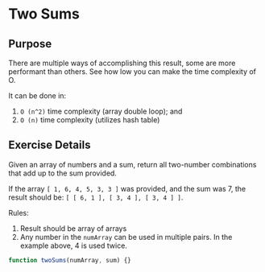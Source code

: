 # Two Sums

## Purpose
There are multiple ways of accomplishing this result, some are more performant than others. See how low you
can make the time complexity of O.

It can be done in:
1. `O (n^2)` time complexity (array double loop); and
2. `O (n)` time complexity (utilizes hash table)

## Exercise Details
Given an array of numbers and a sum, return all two-number combinations that add up to the sum provided.

If the array `[ 1, 6, 4, 5, 3, 3 ]` was provided, and the sum was 7, the result should
be: `[ [ 6, 1 ], [ 3, 4 ], [ 3, 4 ] ]`.

Rules:
1. Result should be array of arrays
2. Any number in the `numArray` can be used in multiple pairs. In the example above, 4 is used twice.

```js
function twoSums(numArray, sum) {}
```
